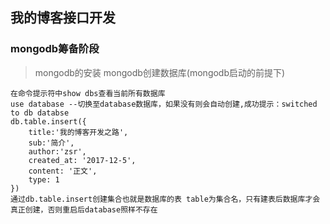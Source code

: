 ## 我的博客接口开发


### mongodb筹备阶段
>mongodb的安装
>mongodb创建数据库(mongodb启动的前提下)
```
在命令提示符中show dbs查看当前所有数据库
use database --切换至database数据库，如果没有则会自动创建,成功提示：switched to db databse
db.table.insert({
    title:'我的博客开发之路',
    sub:'简介',
    author:'zsr',
    created_at: '2017-12-5',
    content: '正文',
    type: 1
})
通过db.table.insert创建集合也就是数据库的表 table为集合名，只有建表后数据库才会真正创建，否则重启后database照样不存在
```
